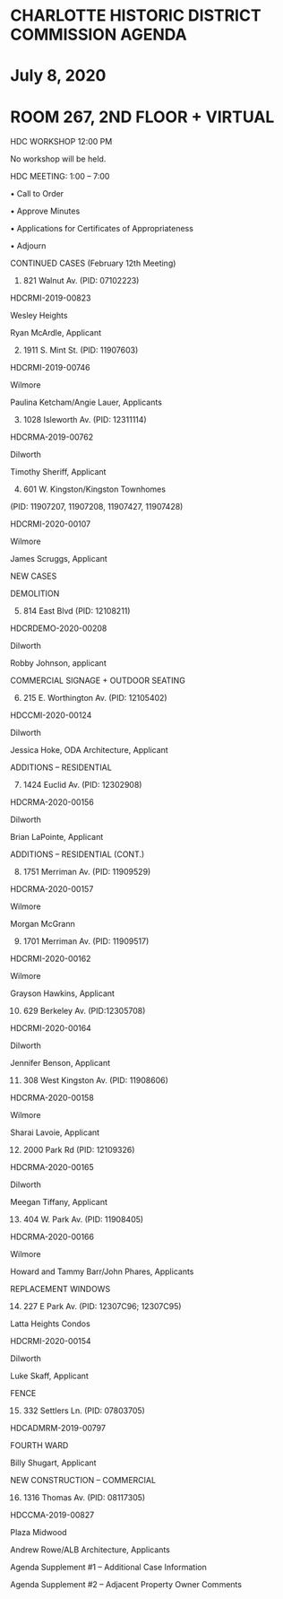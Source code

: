 # CHARLOTTE HISTORIC DISTRICT COMMISSION AGENDA

# July 8, 2020

# ROOM 267, 2ND FLOOR + VIRTUAL

HDC WORKSHOP 12:00 PM

No workshop will be held.

HDC MEETING: 1:00 – 7:00

• Call to Order

• Approve Minutes

• Applications for Certificates of Appropriateness

• Adjourn

CONTINUED CASES (February 12th Meeting)

1. 821 Walnut Av. (PID: 07102223)

HDCRMI-2019-00823

Wesley Heights

Ryan McArdle, Applicant

2. 1911 S. Mint St. (PID: 11907603)

HDCRMI-2019-00746

Wilmore

Paulina Ketcham/Angie Lauer, Applicants

3. 1028 Isleworth Av. (PID: 12311114)

HDCRMA-2019-00762

Dilworth

Timothy Sheriff, Applicant

4. 601 W. Kingston/Kingston Townhomes

(PID: 11907207, 11907208, 11907427, 11907428)

HDCRMI-2020-00107

Wilmore

James Scruggs, Applicant

NEW CASES

DEMOLITION

5. 814 East Blvd (PID: 12108211)

HDCRDEMO-2020-00208

Dilworth

Robby Johnson, applicant

COMMERCIAL SIGNAGE + OUTDOOR SEATING

6. 215 E. Worthington Av. (PID: 12105402)

HDCCMI-2020-00124

Dilworth

Jessica Hoke, ODA Architecture, Applicant

ADDITIONS – RESIDENTIAL

7. 1424 Euclid Av. (PID: 12302908)

HDCRMA-2020-00156

Dilworth

Brian LaPointe, Applicant

ADDITIONS – RESIDENTIAL (CONT.)

8. 1751 Merriman Av. (PID: 11909529)

HDCRMA-2020-00157

Wilmore

Morgan McGrann

9. 1701 Merriman Av. (PID: 11909517)

HDCRMI-2020-00162

Wilmore

Grayson Hawkins, Applicant

10. 629 Berkeley Av. (PID:12305708)

HDCRMI-2020-00164

Dilworth

Jennifer Benson, Applicant

11. 308 West Kingston Av. (PID: 11908606)

HDCRMA-2020-00158

Wilmore

Sharai Lavoie, Applicant

12. 2000 Park Rd (PID: 12109326)

HDCRMA-2020-00165

Dilworth

Meegan Tiffany, Applicant

13. 404 W. Park Av. (PID: 11908405)

HDCRMA-2020-00166

Wilmore

Howard and Tammy Barr/John Phares, Applicants

REPLACEMENT WINDOWS

14. 227 E Park Av. (PID: 12307C96; 12307C95)

Latta Heights Condos

HDCRMI-2020-00154

Dilworth

Luke Skaff, Applicant

FENCE

15. 332 Settlers Ln. (PID: 07803705)

HDCADMRM-2019-00797

FOURTH WARD

Billy Shugart, Applicant

NEW CONSTRUCTION – COMMERCIAL

16. 1316 Thomas Av. (PID: 08117305)

HDCCMA-2019-00827

Plaza Midwood

Andrew Rowe/ALB Architecture, Applicants

Agenda Supplement #1 – Additional Case Information

Agenda Supplement #2 – Adjacent Property Owner Comments
